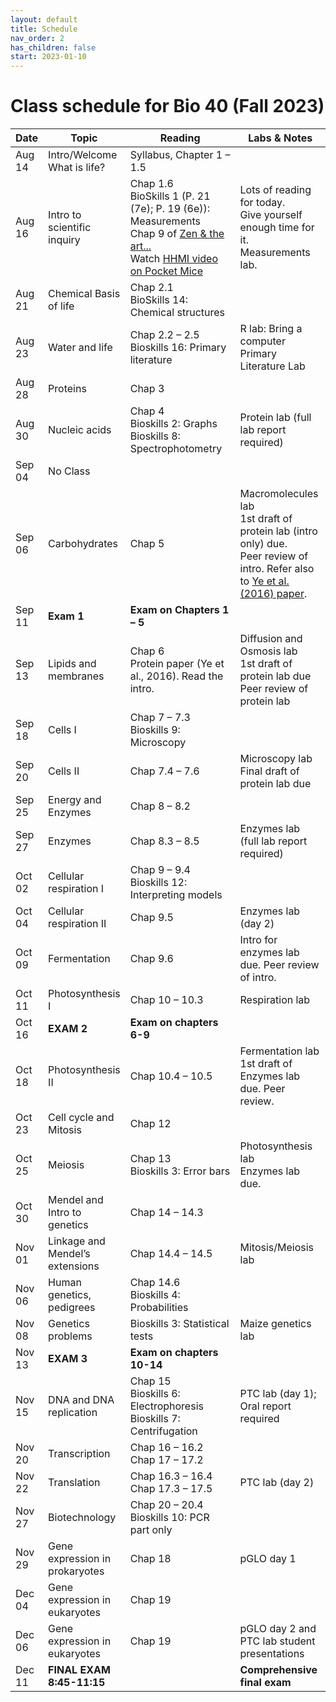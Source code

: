 ```yaml
---
layout: default
title: Schedule
nav_order: 2
has_children: false
start: 2023-01-10
---
```


# Class schedule for Bio 40 (Fall 2023)

<style>
@media print{
  @page {
    size: 8.5in 11in;
    margin-left: 0in;
    margin-right: 0in;
    padding: 0in;
    border: 0in;
  }
body {
  margin-left: 0in;
  margin-right: 0in;
  padding: 0in;
  border: 0in;
}

table td {
  font-size: 8pt;
  padding: 0pt 2pt 0pt 2pt;
}
table {
  table-layout: fixed;
  width: 100%;
  page-break-before: avoid;
}
}
table th:first-of-type {
    width: 10%;
}
table th:nth-of-type(2) {
    width: 20%;
}
table th:nth-of-type(3) {
    width: 40%;
}
table th:nth-of-type(4) {
    width: 30%;
}
</style>

| Date | Topic | Reading | Labs & Notes |
|---|---|---|---|
| Aug 14 | Intro/Welcome<br>What is life? | Syllabus, Chapter 1 – 1.5 |  |
| Aug 16 | Intro to scientific inquiry | Chap 1.6<br>BioSkills 1 (P. 21 (7e); P. 19 (6e)): Measurements<br>Chap 9 of [Zen & the art...]({{site.url}}/b40/assets/ch01/ZenAndTheArt_embedded.pdf)<br>Watch [HHMI video on Pocket Mice](https://www.biointeractive.org/classroom-resources/making-fittest-natural-selection-and-adaptation) | Lots of reading for today. <br>Give yourself enough time for it.<br>Measurements lab. |
| Aug 21 | Chemical Basis of life | Chap 2.1<br>BioSkills 14: Chemical structures |  |
| Aug 23 | Water and life | Chap 2.2 – 2.5<br>Bioskills 16: Primary literature | R lab: Bring a computer <br>Primary Literature Lab |
| Aug 28 | Proteins | Chap 3 |  |
| Aug 30 | Nucleic acids | Chap 4<br>Bioskills 2: Graphs<br>Bioskills 8: Spectrophotometry | Protein lab (full lab report required) |
| Sep 04 | No Class |  |  |
| Sep 06 | Carbohydrates | Chap 5 | Macromolecules lab<br>1st draft of protein lab (intro only) due. <br>Peer review of intro. Refer also to [Ye et al. (2016) paper]({{site.url}}/b40/assets/labs/Ye_etal_Heating_Proteins.pdf).  |
| Sep 11 | **Exam 1** | **Exam on Chapters 1 – 5** |  |
| Sep 13 | Lipids and membranes | Chap 6<br>Protein paper (Ye et al., 2016). Read the intro. | Diffusion and Osmosis lab<br>1st draft of protein lab due<br>Peer review of protein lab |
| Sep 18 | Cells I | Chap 7 – 7.3<br>Bioskills 9: Microscopy |  |
| Sep 20 | Cells II | Chap 7.4 – 7.6 | Microscopy lab<br>Final draft of protein lab due |
| Sep 25 | Energy and Enzymes | Chap 8 – 8.2 |  |
| Sep 27 | Enzymes | Chap 8.3 – 8.5 | Enzymes lab (full lab report required) |
| Oct 02 | Cellular respiration I | Chap 9 – 9.4<br>Bioskills 12: Interpreting models |  |
| Oct 04 | Cellular respiration II | Chap 9.5 | Enzymes lab (day 2) |
| Oct 09 | Fermentation | Chap 9.6 | Intro for enzymes lab due. Peer review of intro. |
| Oct 11 | Photosynthesis I | Chap 10 – 10.3 | Respiration lab |
| Oct 16 | **EXAM 2** | **Exam on chapters 6-9** |  |
| Oct 18 | Photosynthesis II | Chap 10.4 – 10.5 | Fermentation lab<br>1st draft of Enzymes lab due. Peer review. |
| Oct 23 | Cell cycle and Mitosis | Chap 12 |  |
| Oct 25 | Meiosis | Chap 13<br>Bioskills 3: Error bars | Photosynthesis lab <br>Enzymes lab due. |
| Oct 30 | Mendel and Intro to genetics | Chap 14 – 14.3 |  |
| Nov 01 | Linkage and Mendel’s extensions | Chap 14.4 – 14.5 | Mitosis/Meiosis lab |
| Nov 06 | Human genetics, pedigrees | Chap 14.6<br>Bioskills 4: Probabilities |  |
| Nov 08 | Genetics problems | Bioskills 3: Statistical tests | Maize genetics lab |
| Nov 13 | **EXAM 3** | **Exam on chapters 10-14** |  |
| Nov 15 | DNA and DNA replication | Chap 15<br>Bioskills 6: Electrophoresis<br>Bioskills 7: Centrifugation | PTC lab (day 1); Oral report required |
| Nov 20 | Transcription | Chap 16 – 16.2<br>Chap 17 – 17.2 |  |
| Nov 22 | Translation | Chap 16.3 – 16.4<br>Chap 17.3 – 17.5 | PTC lab (day 2) |
| Nov 27 | Biotechnology | Chap 20 – 20.4<br>Bioskills 10: PCR part only |  |
| Nov 29 | Gene expression in prokaryotes | Chap 18 | pGLO day 1 |
| Dec 04 | Gene expression in eukaryotes | Chap 19 |  |
| Dec 06 | Gene expression in eukaryotes | Chap 19 | pGLO day 2 and PTC lab student presentations |
| Dec 11 | **FINAL EXAM**<br>**8:45-11:15** |  | **Comprehensive final exam** |
